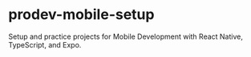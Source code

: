 # prodev-mobile-setup
Setup and practice projects for Mobile Development with React Native, TypeScript, and Expo.
